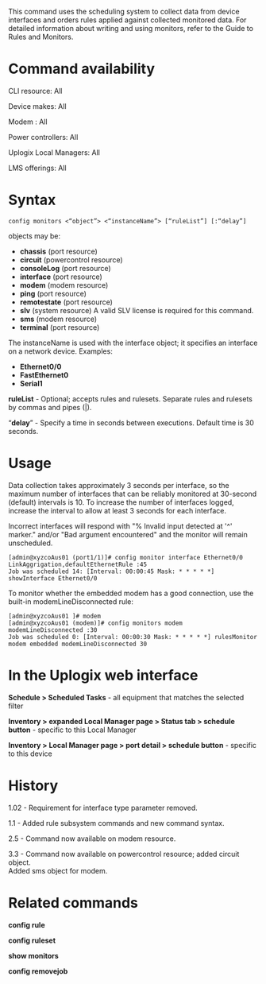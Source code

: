 This command uses the scheduling system to collect data from device interfaces and orders rules applied against collected monitored data. 
For detailed information about writing and using monitors, refer to the Guide to Rules and Monitors. 

# Command availability 

CLI resource: All

Device makes: All

Modem : All

Power controllers: All

Uplogix Local Managers: All

LMS offerings: All

# Syntax 

```
config monitors <“object”> <“instanceName”> [“ruleList”] [:“delay”]
```

objects may be:

- **chassis** (port resource)
- **circuit** (powercontrol resource)
- **consoleLog** (port resource)
- **interface** (port resource)
- **modem** (modem resource)
- **ping** (port resource)
- **remotestate** (port resource)
- **slv** (system resource) A valid SLV license is required for this command.
- **sms** (modem resource)
- **terminal** (port resource)

The instanceName is used with the interface object; it specifies an interface on a network device. Examples:

- **Ethernet0/0**
- **FastEthernet0**
- **Serial1**

**ruleList** - Optional; accepts rules and rulesets. Separate rules and rulesets by commas and pipes (|).

“**delay**” - Specify a time in seconds between executions. Default time is 30 seconds. 

# Usage 

Data collection takes approximately 3 seconds per interface, so the maximum number of interfaces that can be reliably monitored at 30-second (default) intervals is 10. To increase the number of interfaces logged, increase the interval to allow at least 3 seconds for each interface.

Incorrect interfaces will respond with "% Invalid input detected at '^' marker." and/or "Bad argument encountered" and the monitor will remain unscheduled.

```
[admin@xyzcoAus01 (port1/1)]# config monitor interface Ethernet0/0 LinkAggrigation,defaultEthernetRule :45
Job was scheduled 14: [Interval: 00:00:45 Mask: * * * * *] showInterface Ethernet0/0
```

To monitor whether the embedded modem has a good connection, use the built-in modemLineDisconnected rule:

```
[admin@xyzcoAus01 ]# modem
[admin@xyzcoAus01 (modem)]# config monitors modem modemLineDisconnected :30
Job was scheduled 0: [Interval: 00:00:30 Mask: * * * * *] rulesMonitor modem embedded modemLineDisconnected 30 
```

# In the Uplogix web interface

**Schedule > Scheduled Tasks** - all equipment that matches the selected filter

**Inventory > expanded Local Manager page > Status tab > schedule button** - specific to this Local Manager

**Inventory > Local Manager page > port detail > schedule button** - specific to this device

# History 

1.02 - Requirement for interface type parameter removed.

1.1 - Added rule subsystem commands and new command syntax.

2.5 - Command now available on modem resource.

3.3 - Command now available on powercontrol resource; added circuit object.  
Added sms object for modem.

# Related commands 

**config rule**

**config ruleset**

**show monitors**

**config removejob**
